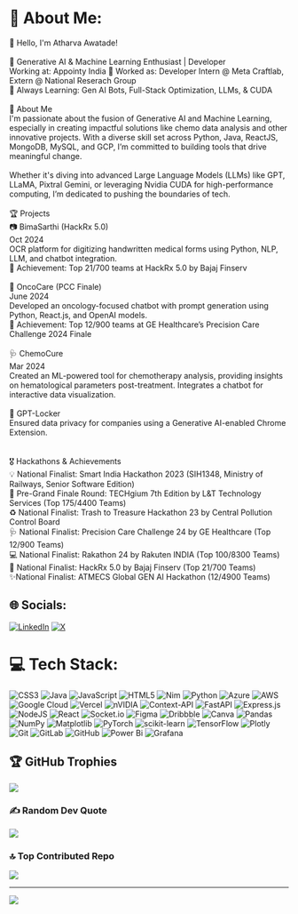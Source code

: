 # 💫 About Me:
👋 Hello, I'm Atharva Awatade!<br><br>🌱 Generative AI & Machine Learning Enthusiast | Developer<br>Working at: Appointy India 💼 Worked as: Developer Intern @ Meta Craftlab, Extern @ National Reserach Group <br>📍 Always Learning: Gen AI Bots, Full-Stack Optimization, LLMs, & CUDA<br><br>🚀 About Me<br>I'm passionate about the fusion of Generative AI and Machine Learning, especially in creating impactful solutions like chemo data analysis and other innovative projects. With a diverse skill set across Python, Java, ReactJS, MongoDB, MySQL, and GCP, I’m committed to building tools that drive meaningful change.<br><br>Whether it's diving into advanced Large Language Models (LLMs) like GPT, LLaMA, Pixtral Gemini, or leveraging Nvidia CUDA for high-performance computing, I’m dedicated to pushing the boundaries of tech.<br><br>🏆 Projects<br>📷 BimaSarthi (HackRx 5.0)<br>Oct 2024<br>OCR platform for digitizing handwritten medical forms using Python, NLP, LLM, and chatbot integration.<br>🏅 Achievement: Top 21/700 teams at HackRx 5.0 by Bajaj Finserv<br><br>🧬 OncoCare (PCC Finale)<br>June 2024<br>Developed an oncology-focused chatbot with prompt generation using Python, React.js, and OpenAI models.<br>🏅 Achievement: Top 12/900 teams at GE Healthcare’s Precision Care Challenge 2024 Finale<br><br>🩺 ChemoCure<br>Mar 2024<br>Created an ML-powered tool for chemotherapy analysis, providing insights on hematological parameters post-treatment. Integrates a chatbot for interactive data visualization.<br><br>🔐 GPT-Locker<br>Ensured data privacy for companies using a Generative AI-enabled Chrome Extension.<br><br><br>🎖 Hackathons & Achievements<br>💡 National Finalist: Smart India Hackathon 2023 (SIH1348, Ministry of Railways, Senior Software Edition)<br>🚀 Pre-Grand Finale Round: TECHgium 7th Edition by L&T Technology Services (Top 175/4400 Teams)<br>♻️ National Finalist: Trash to Treasure Hackathon 23 by Central Pollution Control Board<br>🩺 National Finalist: Precision Care Challenge 24 by GE Healthcare (Top 12/900 Teams)<br>💻 National Finalist: Rakathon 24 by Rakuten INDIA (Top 100/8300 Teams)<br>📝 National Finalist: HackRx 5.0 by Bajaj Finserv (Top 21/700 Teams)<br>✨National Finalist: ATMECS Global GEN AI Hackathon (12/4900 Teams)  


## 🌐 Socials:
[![LinkedIn](https://img.shields.io/badge/LinkedIn-%230077B5.svg?logo=linkedin&logoColor=white)](https://linkedin.com/in/https://www.linkedin.com/in/atharvaawatade) [![X](https://img.shields.io/badge/X-black.svg?logo=X&logoColor=white)](https://x.com/https://x.com/AtharvaAwatade) 

# 💻 Tech Stack:
![CSS3](https://img.shields.io/badge/css3-%231572B6.svg?style=for-the-badge&logo=css3&logoColor=white) ![Java](https://img.shields.io/badge/java-%23ED8B00.svg?style=for-the-badge&logo=openjdk&logoColor=white) ![JavaScript](https://img.shields.io/badge/javascript-%23323330.svg?style=for-the-badge&logo=javascript&logoColor=%23F7DF1E) ![HTML5](https://img.shields.io/badge/html5-%23E34F26.svg?style=for-the-badge&logo=html5&logoColor=white) ![Nim](https://img.shields.io/badge/nim-%23FFE953.svg?style=for-the-badge&logo=nim&logoColor=white) ![Python](https://img.shields.io/badge/python-3670A0?style=for-the-badge&logo=python&logoColor=ffdd54) ![Azure](https://img.shields.io/badge/azure-%230072C6.svg?style=for-the-badge&logo=microsoftazure&logoColor=white) ![AWS](https://img.shields.io/badge/AWS-%23FF9900.svg?style=for-the-badge&logo=amazon-aws&logoColor=white) ![Google Cloud](https://img.shields.io/badge/GoogleCloud-%234285F4.svg?style=for-the-badge&logo=google-cloud&logoColor=white) ![Vercel](https://img.shields.io/badge/vercel-%23000000.svg?style=for-the-badge&logo=vercel&logoColor=white) ![nVIDIA](https://img.shields.io/badge/cuda-000000.svg?style=for-the-badge&logo=nVIDIA&logoColor=green) ![Context-API](https://img.shields.io/badge/Context--Api-000000?style=for-the-badge&logo=react) ![FastAPI](https://img.shields.io/badge/FastAPI-005571?style=for-the-badge&logo=fastapi) ![Express.js](https://img.shields.io/badge/express.js-%23404d59.svg?style=for-the-badge&logo=express&logoColor=%2361DAFB) ![NodeJS](https://img.shields.io/badge/node.js-6DA55F?style=for-the-badge&logo=node.js&logoColor=white) ![React](https://img.shields.io/badge/react-%2320232a.svg?style=for-the-badge&logo=react&logoColor=%2361DAFB) ![Socket.io](https://img.shields.io/badge/Socket.io-black?style=for-the-badge&logo=socket.io&badgeColor=010101) ![Figma](https://img.shields.io/badge/figma-%23F24E1E.svg?style=for-the-badge&logo=figma&logoColor=white) ![Dribbble](https://img.shields.io/badge/Dribbble-EA4C89?style=for-the-badge&logo=dribbble&logoColor=white) ![Canva](https://img.shields.io/badge/Canva-%2300C4CC.svg?style=for-the-badge&logo=Canva&logoColor=white) ![Pandas](https://img.shields.io/badge/pandas-%23150458.svg?style=for-the-badge&logo=pandas&logoColor=white) ![NumPy](https://img.shields.io/badge/numpy-%23013243.svg?style=for-the-badge&logo=numpy&logoColor=white) ![Matplotlib](https://img.shields.io/badge/Matplotlib-%23ffffff.svg?style=for-the-badge&logo=Matplotlib&logoColor=black) ![PyTorch](https://img.shields.io/badge/PyTorch-%23EE4C2C.svg?style=for-the-badge&logo=PyTorch&logoColor=white) ![scikit-learn](https://img.shields.io/badge/scikit--learn-%23F7931E.svg?style=for-the-badge&logo=scikit-learn&logoColor=white) ![TensorFlow](https://img.shields.io/badge/TensorFlow-%23FF6F00.svg?style=for-the-badge&logo=TensorFlow&logoColor=white) ![Plotly](https://img.shields.io/badge/Plotly-%233F4F75.svg?style=for-the-badge&logo=plotly&logoColor=white) ![Git](https://img.shields.io/badge/git-%23F05033.svg?style=for-the-badge&logo=git&logoColor=white) ![GitLab](https://img.shields.io/badge/gitlab-%23181717.svg?style=for-the-badge&logo=gitlab&logoColor=white) ![GitHub](https://img.shields.io/badge/github-%23121011.svg?style=for-the-badge&logo=github&logoColor=white) ![Power Bi](https://img.shields.io/badge/power_bi-F2C811?style=for-the-badge&logo=powerbi&logoColor=black) ![Grafana](https://img.shields.io/badge/grafana-%23F46800.svg?style=for-the-badge&logo=grafana&logoColor=white)


## 🏆 GitHub Trophies
![](https://github-profile-trophy.vercel.app/?username=atharvaawatade&theme=radical&no-frame=false&no-bg=true&margin-w=4)

### ✍️ Random Dev Quote
![](https://quotes-github-readme.vercel.app/api?type=horizontal&theme=radical)

### 🔝 Top Contributed Repo
![](https://github-contributor-stats.vercel.app/api?username=atharvaawatade&limit=5&theme=dark&combine_all_yearly_contributions=true)

---
[![](https://visitcount.itsvg.in/api?id=atharvaawatade&icon=0&color=0)](https://visitcount.itsvg.in)

<!-- Proudly created with GPRM ( https://gprm.itsvg.in ) -->
